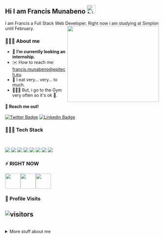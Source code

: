 ## Hi I am Francis Munabeno <img src="https://user-images.githubusercontent.com/1303154/88677602-1635ba80-d120-11ea-84d8-d263ba5fc3c0.gif" width="28px" alt="hi">

I am Francis a Full Stack Web Developer. Right now i am studying at Simplon until February.
<img  align="right" src="https://camo.githubusercontent.com/992babdffd8c74a1502de375fbdf7e4d54773242/68747470733a2f2f6d656469612e67697068792e636f6d2f6d656469612f53576f536b4e36447854737a71494b4571762f67697068792e676966" width="300" height="250" />

### 🦸🏾‍♂️ About me

- 📢  **I’m currently looking an internship.**
- ✉️   How to reach me: francis.munabeno@epitech.eu.
- 🙈  I eat very... very... to much.
- 🏃🏾‍♂️  But, i go to the Gym very often so it's ok 😬. 

#### 📮 Reach me out!

[![Twitter Badge](https://img.shields.io/badge/-@francis-1ca0f1?style=flat&labelColor=1ca0f1&logo=twitter&logoColor=white&link=https://twitter.com/Ipenywis)](https://twitter.com/Francis_Dev1) 
[![Linkedin Badge](https://img.shields.io/badge/-francis-0e76a8?style=flat&labelColor=0e76a8&logo=linkedin&logoColor=white)](https://www.linkedin.com/in/francis-munabeno-b5a730a4/)

###  👨🏾‍💻 Tech Stack

<br />

<img src="https://camo.githubusercontent.com/32695585a403bbfb757e6d57b9119a2146a161e1/68747470733a2f2f696d672e736869656c64732e696f2f62616467652f2d48544d4c352d2532334534344432373f7374796c653d666c61742d737175617265266c6f676f3d68746d6c35266c6f676f436f6c6f723d666666666666"> <img src="https://camo.githubusercontent.com/6a36784cf6b9088ea7943b38d217d53689c4c8de/68747470733a2f2f696d672e736869656c64732e696f2f62616467652f2d435353332d2532333135373242363f7374796c653d666c61742d737175617265266c6f676f3d63737333"> <img src="https://camo.githubusercontent.com/1fb5bf578dbb1888e000d0ba118e2101d9292aed/68747470733a2f2f696d672e736869656c64732e696f2f62616467652f2d536173732d2532334343363639393f7374796c653d666c61742d737175617265266c6f676f3d73617373266c6f676f436f6c6f723d666666666666"> <img src="https://camo.githubusercontent.com/8153de466387f65a3af42613febb9764b66bec8f/68747470733a2f2f696d672e736869656c64732e696f2f62616467652f2d4a6176615363726970742d2532334637444631433f7374796c653d666c61742d737175617265266c6f676f3d6a617661736372697074266c6f676f436f6c6f723d303030303030266c6162656c436f6c6f723d25323346374446314326636f6c6f723d253233464643453541"> <img src="https://camo.githubusercontent.com/95d4c56444d87a160bb227b0557d1990bffd7d16/68747470733a2f2f696d672e736869656c64732e696f2f62616467652f2d5675652e6a732d2532333263336535303f7374796c653d666c61742d737175617265266c6f676f3d5675652e6a73"> <img src="https://camo.githubusercontent.com/14ac15713762367e95e886b97a39205b1bd45937/68747470733a2f2f696d672e736869656c64732e696f2f62616467652f2d52656163742d2532333238324333343f7374796c653d666c61742d737175617265266c6f676f3d7265616374"> <img src="https://camo.githubusercontent.com/b442f8d12bb191a3c0b05e8a70567bf685cdda0b/68747470733a2f2f696d672e736869656c64732e696f2f62616467652f2d4769742d2532334630353033323f7374796c653d666c61742d737175617265266c6f676f3d676974266c6f676f436f6c6f723d253233666666666666"> <img src="https://camo.githubusercontent.com/547c88fb2c1a1c55a03ccdeb629bed3a58c88701/68747470733a2f2f696d672e736869656c64732e696f2f62616467652f2d5653436f64652d2532333030374143433f7374796c653d666c61742d737175617265266c6f676f3d76697375616c2d73747564696f2d636f6465">

### ⚡ RIGHT NOW


<img src="https://camo.githubusercontent.com/19de67baa6e5a6594c50a400d466144108a616b0/68747470733a2f2f6d65646961332e67697068792e636f6d2f6d656469612f6c6e377a32655772696951416c6c6656636e2f323030772e77656270" height="50" width="50"><img src="https://camo.githubusercontent.com/5a854f8dc065b628da0dd42fd83eddaf07e75027/68747470733a2f2f692e67697068792e636f6d2f6d656469612f654e41736a4f353574506267616f72376d612f323030772e77656270" height="50" width="50"><img src="https://camo.githubusercontent.com/b28ddbc336de77410586317794102d6b895be603/68747470733a2f2f692e67697068792e636f6d2f6d656469612f56674774686b68557647674f6974375939692f3230302e77656270" height="50" width="50">

### 🧸 Profile Visits 

## ![visitors](https://visitor-badge.glitch.me/badge?page_id=ProFrancis.ProFrancis)

<br />

<details>
<summary>
More stuff about me
</summary>

## 🚀 Github Stats

![Anurag's github stats](https://github-readme-stats.vercel.app/api?username=ProFrancis&hide=contribs,prs&theme=onedark&include_all_commits=true&count_private=true)

<br />

### 📊 Stats Working

<!--START_SECTION:waka-->
```text
Markdown   38 mins         ███████████████▒░░░░░░░░░   61.77 % 
YAML       22 mins         █████████░░░░░░░░░░░░░░░░   36.43 % 
Other      1 min           ▒░░░░░░░░░░░░░░░░░░░░░░░░   01.80 % 
```
<!--END_SECTION:waka-->

</details>
